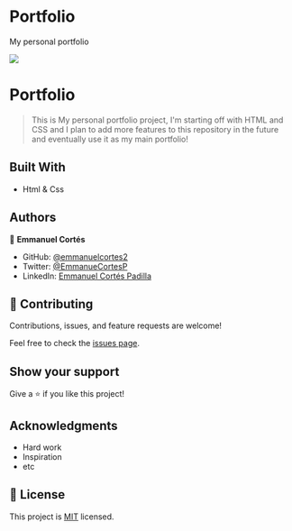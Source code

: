 # Portfolio
My personal portfolio

![](https://img.shields.io/badge/Microverse-blueviolet)

# Portfolio

> This is My personal portfolio project, I'm starting off with HTML and CSS and I plan to add more features to this repository in the future and eventually use it as my main portfolio!

## Built With

- Html & Css

## Authors

👤 **Emmanuel Cortés**

- GitHub: [@emmanuelcortes2](https://github.com/emmanuelcortes2)
- Twitter: [@EmmanueCortesP](https://twitter.com/EmmanuelCortesP)
- LinkedIn: [Emmanuel Cortés Padilla](www.linkedin.com/in/emmanuel-cortés-padilla-490982140)


## 🤝 Contributing

Contributions, issues, and feature requests are welcome!

Feel free to check the [issues page](../../issues/).

## Show your support

Give a ⭐ if you like this project!

## Acknowledgments

- Hard work
- Inspiration
- etc

## 📝 License

This project is [MIT](./LICENSE) licensed.